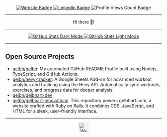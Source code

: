 <div align="center">
<p><a href="https://gelbhart.dev"><img src="https://img.shields.io/badge/-Website-3B7EBF?style=for-the-badge&logo=amp&logoColor=white" alt="Website Badge"/></a> <a href="https://linkedin.com/in/tomer-gelbhart"><img src="https://img.shields.io/badge/-LinkedIn-3B7EBF?style=for-the-badge&logo=Linkedin&logoColor=white" alt="LinkedIn Badge"/></a> <img src="https://komarev.com/ghpvc/?username=gelbh&style=for-the-badge" alt="Profile Views Count Badge"/></p>
<hr>
<p>Hi there 👋!</p>
<hr>
<a href="https://github.com/gelbh/gelbh#gh-dark-mode-only">
      <img src="https://github-readme-stats.vercel.app/api?username=gelbh&hide_border=true&custom_title=GitHub+Open+Source+Stats&hide=contribs%2Cissues%2Cprs%2Cstars&show_icons=true&include_all_commits=true&count_private=true&card_width=600&icon_color=3B7EBF&title_color=3B7EBF&text_color=FFF&theme=transparent#gh-dark-mode-only" alt="GitHub Stats Dark Mode"/>
    </a>
<a href="https://github.com/gelbh/gelbh#gh-light-mode-only">
      <img src="https://github-readme-stats.vercel.app/api?username=gelbh&hide_border=true&custom_title=GitHub+Open+Source+Stats&hide=contribs%2Cissues%2Cprs%2Cstars&show_icons=true&include_all_commits=true&count_private=true&card_width=600&icon_color=3B7EBF&title_color=3B7EBF&text_color=474A4E&theme=transparent#gh-light-mode-only" alt="GitHub Stats Light Mode"/>
    </a>
</div>
<hr>
<h2>Open Source Projects</h2>
<ul><li><a href=https://github.com/gelbh/gelbh target="_blank" rel="noopener noreferrer">
          gelbh/gelbh</a>: My automated GitHub README Profile built using Nodejs, TypeScript, and GitHub Actions.</li>
<li><a href=https://github.com/gelbh/hevy-tracker target="_blank" rel="noopener noreferrer">
          gelbh/hevy-tracker</a>: A Google Sheets Add-on for advanced workout analytics and tracking using the Hevy API. Automatically sync workouts, exercises, and progress data for deeper analysis.</li>
<li><a href=https://github.com/gelbh/gelbhart-dev target="_blank" rel="noopener noreferrer">
          gelbh/gelbhart-dev</a></li>
<li><a href=https://github.com/gelbh/gelbhart-innovations target="_blank" rel="noopener noreferrer">
          gelbh/gelbhart-innovations</a>: This repository powers gelbhart.com, a website crafted with Ruby on Rails. It combines CSS, JavaScript, and HTML for a sleek, user-friendly interface. </li></ul>
<hr>
<div align="center">
<a href="https://gelbhart.dev" target="_blank" rel="noopener noreferrer">
  <img src="https://gelbhart.dev/favicon.ico" width="30" alt="Website Icon"/>
</a>
</div>